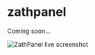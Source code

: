 # zathpanel

Coming soon...

![ZathPanel live screenshot](http://carlrj.com/zathpanel/zathpanel.png)
